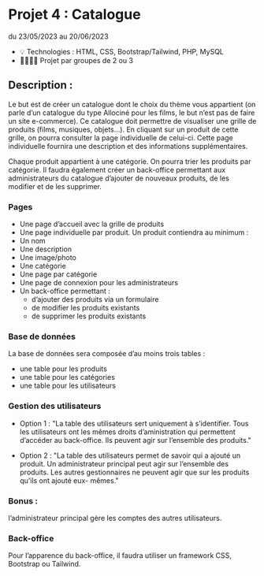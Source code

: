 # Projet 4 : Catalogue
du 23/05/2023 au 20/06/2023

* 💡 Technologies : HTML, CSS, Bootstrap/Tailwind, PHP, MySQL
* 👨‍👩‍👧‍👦 Projet par groupes de 2 ou 3

## Description :
Le but est de créer un catalogue dont le choix du thème vous appartient (on parle d’un catalogue du type Allociné pour les films, le but n’est pas de faire un site e-commerce). Ce catalogue doit permettre de visualiser une grille de produits (films, musiques, objets...). En cliquant sur un produit de cette grille, on pourra consulter la page individuelle de celui-ci. Cette page individuelle fournira une description et des informations supplémentaires.

Chaque produit appartient à une catégorie. On pourra trier les produits par catégorie. Il faudra également créer un back-office permettant aux administrateurs du catalogue d’ajouter de nouveaux produits, de les modifier et de les supprimer.

### Pages
+ Une page d’accueil avec la grille de produits
+ Une page individuelle par produit. Un produit contiendra au minimum :
+ Un nom
+ Une description
+ Une image/photo
+ Une catégorie
+ Une page par catégorie
+ Une page de connexion pour les administrateurs
+ Un back-office permettant :
  + d’ajouter des produits via un formulaire
  + de modifier les produits existants
  + de supprimer les produits existants
### Base de données
La base de données sera composée d’au moins trois tables :
+ une table pour les produits
+ une table pour les catégories
+ une table pour les utilisateurs

### Gestion des utilisateurs

+ Option 1 :
"La table des utilisateurs sert uniquement à s’identifier. Tous les utilisateurs ont les mêmes droits d’aministration qui permettent d’accéder au back-office. Ils peuvent agir sur l’ensemble des produits."

+ Option 2 :
"La table des utilisateurs permet de savoir qui a ajouté un produit.
Un administrateur principal peut agir sur l’ensemble des produits.
Les autres gestionnaires ne peuvent agir que sur les produits qu’ils ont ajouté eux-
mêmes."

### Bonus : 
l’administrateur principal gère les comptes des autres utilisateurs.

### Back-office
Pour l’apparence du back-office, il faudra utiliser un framework CSS, Bootstrap ou
Tailwind.
